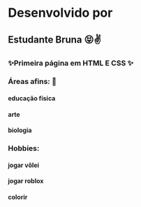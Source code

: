 # Desenvolvido por
## Estudante Bruna :stuck_out_tongue_closed_eyes::v:
### :sparkles:Primeira página em HTML E CSS :sparkles:
### Áreas afins: :dizzy:
#### educação física
#### arte
#### biologia
### Hobbies:
#### jogar vôlei
#### jogar roblox
#### colorir 
